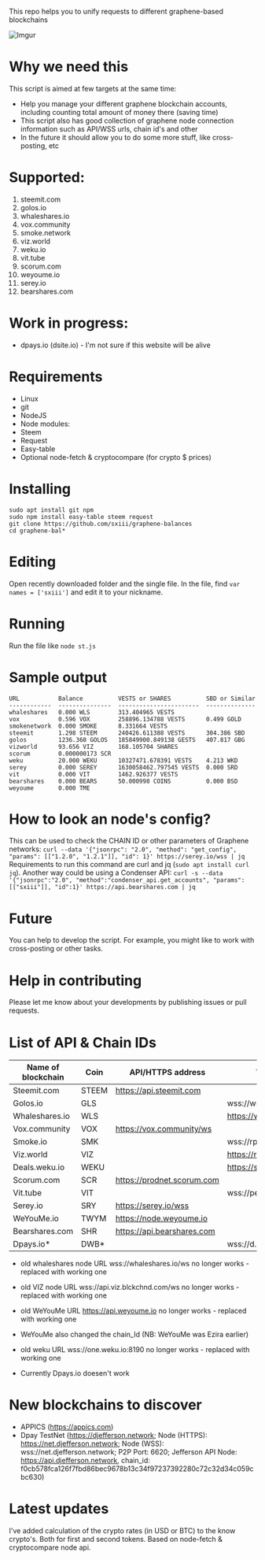 This repo helps you to unify requests to different graphene-based blockchains

![Imgur](https://i.imgur.com/JLBO7RE.png)

# Why we need this
This script is aimed at few targets at the same time:
* Help you manage your different graphene blockchain accounts, including counting total amount of money there (saving time)
* This script also has good collection of graphene node connection information such as API/WSS urls, chain id's and other
* In the future it should allow you to do some more stuff, like cross-posting, etc

# Supported:
1. steemit.com
2. golos.io
3. whaleshares.io
4. vox.community
5. smoke.network
6. viz.world
7. weku.io
8. vit.tube
9. scorum.com
10. weyoume.io
11. serey.io
12. bearshares.com

# Work in progress:
* dpays.io (dsite.io) - I'm not sure if this website will be alive

# Requirements
* Linux
* git
* NodeJS
* Node modules:
* Steem
* Request
* Easy-table
* Optional node-fetch & cryptocompare (for crypto $ prices)

# Installing
```
sudo apt install git npm
sudo npm install easy-table steem request
git clone https://github.com/sxiii/graphene-balances
cd graphene-bal*
```

# Editing
Open recently downloaded folder and the single file. In the file, find `var names = ['sxiii']` and edit it to your nickname.

# Running
Run the file like `node st.js`

# Sample output
```
URL           Balance          VESTS or SHARES          SBD or Similar
------------  ---------------  -----------------------  --------------
whaleshares   0.000 WLS        313.404965 VESTS                       
vox           0.596 VOX        258896.134788 VESTS      0.499 GOLD    
smokenetwork  0.000 SMOKE      8.331664 VESTS                         
steemit       1.298 STEEM      240426.611388 VESTS      304.386 SBD   
golos         1236.360 GOLOS   185849900.849138 GESTS   407.817 GBG   
vizworld      93.656 VIZ       168.105704 SHARES                      
scorum        0.000000173 SCR                                         
weku          20.000 WEKU      10327471.678391 VESTS    4.213 WKD     
serey         0.000 SEREY      1630058462.797545 VESTS  0.000 SRD     
vit           0.000 VIT        1462.926377 VESTS                      
bearshares    0.000 BEARS      50.000998 COINS          0.000 BSD     
weyoume       0.000 TME                                                                                     
```

# How to look an node's config?
This can be used to check the CHAIN ID or other parameters of Graphene networks:
`curl --data '{"jsonrpc": "2.0", "method": "get_config", "params": [["1.2.0", "1.2.1"]], "id": 1}' https://serey.io/wss | jq`
Requirements to run this command are curl and jq (`sudo apt install curl jq`).
Another way could be using a Condenser API: `curl -s --data '{"jsonrpc":"2.0", "method":"condenser_api.get_accounts", "params":[["sxiii"]], "id":1}' https://api.bearshares.com | jq `

# Future
You can help to develop the script. For example, you might like to work with cross-posting or other tasks. 

# Help in contributing
Please let me know about your developments by publishing issues or pull requests.

# List of API & Chain IDs
Name of blockchain | Coin | API/HTTPS address | WSS address |	Chain_ID
| - | - | - | - | - |
Steemit.com | STEEM | https://api.steemit.com | | 0000000000000000000000000000000000000000000000000000000000000000
Golos.io | GLS | | wss://ws.golos.io | 782a3039b478c839e4cb0c941ff4eaeb7df40bdd68bd441afd444b9da763de12
Whaleshares.io | WLS | | https://wls.kennybll.com | de999ada2ff7ed3d3d580381f229b40b5a0261aec48eb830e540080817b72866
Vox.community | VOX	| https://vox.community/ws | | 88a13f63de69c3a927594e07d991691c20e4cf1f34f83ae9bd26441db42a8acd
Smoke.io | SMK | | wss://rpc.smoke.io | 1ce08345e61cd3bf91673a47fc507e7ed01550dab841fd9cdb0ab66ef576aaf0
Viz.world | VIZ | | https://rpc.viz.lexai.host | 2040effda178d4fffff5eab7a915d4019879f5205cc5392e4bcced2b6edda0cd
Deals.weku.io | WEKU | | https://standby.weku.io:8190 | b24e09256ee14bab6d58bfa3a4e47b0474a73ef4d6c47eeea007848195fa085e
Scorum.com | SCR | https://prodnet.scorum.com | | db4007d45f04c1403a7e66a5c66b5b1cdfc2dde8b5335d1d2f116d592ca3dbb1
Vit.tube | VIT | | wss://peer.vit.tube | 73f14dd4b7b07a8663be9d84300de0f65ef2ee7e27aae32bbe911c548c08f000
Serey.io | SRY | https://serey.io/wss | | 3b9a062c4c1f4338f6932ec8bfc083d99369df7479467bbab1811976181b0daf
WeYouMe.io | TWYM | https://node.weyoume.io | | 7d51ab195015bb72fa61f159fc91227d826a2c28fc718078356c18837d0ebbf5
Bearshares.com | SHR | https://api.bearshares.com | | b510834141c312c2aa8837040734605f2333f1ecc4f634576372f9c12dc7e8b2
Dpays.io* | DWB* | | wss://d.dpays.io* | 38f14b346eb697ba04ae0f5adcfaa0a437ed3711197704aa256a14cb9b4a8f26*

* old whaleshares node URL wss://whaleshares.io/ws no longer works - replaced with working one
* old VIZ node URL wss://api.viz.blckchnd.com/ws no longer works - replaced with working one
* old WeYouMe URL https://api.weyoume.io no longer works - replaced with working one
* WeYouMe also changed the chain_Id (NB: WeYouMe was Ezira earlier)
* old weku URL wss://one.weku.io:8190 no longer works - replaced with working one

* Currently Dpays.io doesen't work

# New blockchains to discover
* APPICS (https://appics.com)
* Dpay TestNet (https://djefferson.network; Node (HTTPS): https://net.djefferson.network; Node (WSS): wss://net.djefferson.network;  P2P Port: 6620; Jefferson API Node: https://api.djefferson.network, chain_id: f0cb578fca126f7fbd86bec9678b13c34f97237392280c72c32d34c059cbc630)

# Latest updates
I've added calculation of the crypto rates (in USD or BTC) to the know crypto's. Both for first and second tokens. Based on node-fetch & cryptocompare node api.
